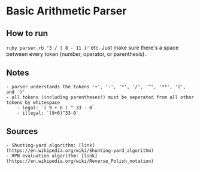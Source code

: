 # Basic Arithmetic Parser
## How to run
`ruby parser.rb '3 / ( 8 - 11 )'` etc. Just make sure there's a space between every token (number, operator, or parenthesis).

## Notes
    - parser understands the tokens '+', '-', '*', '/', '^', '**', '(', and ')'
    - all tokens (including parentheses!) must be seperated from all other tokens by whitespace
        - legal: `( 9 + 6 ) ^ 33 - 0`
        - illegal: `(9+6)^33-0`

## Sources
    - Shunting-yard algorithm: [link](https://en.wikipedia.org/wiki/Shunting-yard_algorithm)
    - RPN evaluation algorithm: [link](https://en.wikipedia.org/wiki/Reverse_Polish_notation)

